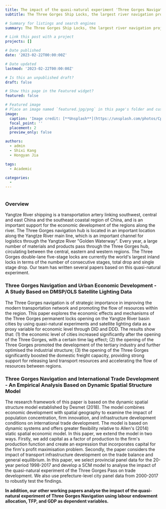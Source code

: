 ```yaml
---
title: The impact of the quasi-natural experiment 'Three Gorges Navigation'
subtitle: The Three Gorges Ship Locks, the largest river navigation project in China, was opened to traffic in 2003. Our team has used DID, RDD and SCM models to analyse the impact of this project on economic development. Working papers based on this quasi-natural experiment have been under reviewed in top field journals.

# Summary for listings and search engines
summary: The Three Gorges Ship Locks, the largest river navigation project in China, was opened to traffic in 2003. Our team has used DID, RDD and SCM models to analyse the impact of this project on economic development. Working papers based on this quasi-natural experiment have been under reviewed in top field journals.

# Link this post with a project
projects: []

# Date published
date: '2023-02-22T00:00:00Z'

# Date updated
lastmod: '2023-02-22T00:00:00Z'

# Is this an unpublished draft?
draft: false

# Show this page in the Featured widget?
featured: false

# Featured image
# Place an image named `featured.jpg/png` in this page's folder and customize its options here.
image:
  caption: 'Image credit: [**Unsplash**](https://unsplash.com/photos/CpkOjOcXdUY)'
  focal_point: ''
  placement: 2
  preview_only: false

authors:
  - admin
  - Shixi Kang
  - Hongyan Jia

tags:
  - Academic

categories:
  - 
---
```


```python

```

### Overview
Yangtze River shipping is a transportation artery linking southwest, central and east China and the southeast coastal region of China, and is an important support for the economic development of the regions along the river. The Three Gorges navigation hub is located in an important location along the Yangtze River main line, which is an important channel for logistics through the Yangtze River "Golden Waterway". Every year, a large number of materials and products pass through the Three Gorges hub, circulating between the central, eastern and western regions. The Three Gorges double-lane five-stage locks are currently the world's largest inland locks in terms of the number of consecutive stages, total drop and single stage drop. Our team has written several papers based on this quasi-natural experiment.

### Three Gorges Navigation and Urban Economic Development - A Study Based on DMSP/OLS Satellite Lighting Data
The Three Gorges navigation is of strategic importance in improving the modern transportation network and promoting the flow of resources within the region. This paper explores the economic effects and mechanisms of the Three Gorges permanent locks opening on the Yangtze River basin cities by using quasi-natural experiments and satellite lighting data as a proxy variable for economic level through DID and DDD. The results show that: (1) the economic level of cities increased significantly after the opening of the Three Gorges, with a certain time lag effect; (2) the opening of the Three Gorges promoted the development of the tertiary industry and further optimised the industrial structure; (3) the opening of the Three Gorges significantly boosted the domestic freight capacity, providing strong support for releasing land transport resources and accelerating the flow of resources between regions.

### Three Gorges Navigation and International Trade Development - An Empirical Analysis Based on Dynamic Spatial Structure Model

The research framework of this paper is based on the dynamic spatial structure model established by Desmet (2018). The model combines economic development with spatial geography to examine the impact of population concentration, firm innovation, and infrastructure development conditions on international trade development. The model is based on dynamic systems and offers greater flexibility relative to Allen's (2014) static spatial economic model. In this paper, we extend the model in two ways. Firstly, we add capital as a factor of production to the firm's production function and create an expression that incorporates capital for the firm's profit maximisation problem. Secondly, the paper considers the impact of transport infrastructure development on the trade balance and general equilibrium. In this paper, we select provincial panel data for the 20-year period 1998-2017 and develop a SCM model to analyse the impact of the quasi-natural experiment of the Three Gorges Pass on trade development. We also use prefecture-level city panel data from 2000-2017 to robustly test the findings.

**In addition, our other working papers analyse the impact of the quasi-natural experiment of Three Gorges Navigation using labour endowment allocation, TFP, and GDP as dependent variables.**

